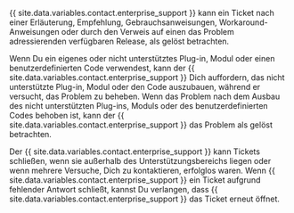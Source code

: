 {{ site.data.variables.contact.enterprise_support }} kann ein Ticket nach einer Erläuterung, Empfehlung, Gebrauchsanweisungen, Workaround-Anweisungen oder durch den Verweis auf einen das Problem adressierenden verfügbaren Release, als gelöst betrachten.

Wenn Du ein eigenes oder nicht unterstütztes Plug-in, Modul oder einen benutzerdefinierten Code verwendest, kann der {{ site.data.variables.contact.enterprise_support }} Dich auffordern, das nicht unterstützte Plug-in, Modul oder den Code auszubauen, während er versucht, das Problem zu beheben. Wenn das Problem nach dem Ausbau des nicht unterstützten Plug-ins, Moduls oder des benutzerdefinierten Codes behoben ist, kann der {{ site.data.variables.contact.enterprise_support }} das Problem als gelöst betrachten.

Der {{ site.data.variables.contact.enterprise_support }} kann Tickets schließen, wenn sie außerhalb des Unterstützungsbereichs liegen oder wenn mehrere Versuche, Dich zu kontaktieren, erfolglos waren. Wenn {{ site.data.variables.contact.enterprise_support }} ein Ticket aufgrund fehlender Antwort schließt, kannst Du verlangen, dass {{ site.data.variables.contact.enterprise_support }} das Ticket erneut öffnet.
